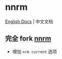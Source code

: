 # nnrm

[English Docs](./README.md) | 中文文档

## 完全 fork [nnrm](https://github.com/YunYouJun/nnrm)

- 增加 `nrm current` 选项
